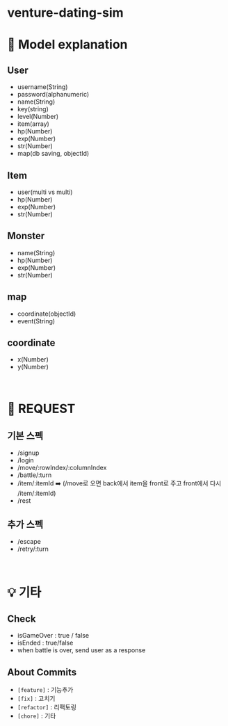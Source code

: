 # venture-dating-sim

# 🧰 Model explanation 
## User
* username(String)
* password(alphanumeric)
* name(String)
* key(string)
* level(Number)
* item(array)
* hp(Number)
* exp(Number)
* str(Number)
* map(db saving, objectId) 

## Item
* user(multi vs multi)
* hp(Number)
* exp(Number)
* str(Number) 

## Monster
* name(String)
* hp(Number)
* exp(Number)
* str(Number) 

## map
* coordinate(objectId)
* event(String) 

## coordinate 
* x(Number)
* y(Number)

<br>

# 📲 REQUEST
## 기본 스펙
* /signup 
* /login 
* /move/:rowIndex/:columnIndex 
* /battle/:turn
* /item/:itemId ➡️ (/move로 오면 back에서 item을 front로 주고 front에서 다시 /item/:itemId) 
* /rest

## 추가 스펙 
* /escape
* /retry/:turn 

<br>

# 💡 기타
## Check
* isGameOver : true / false 
* isEnded : true/false
* when battle is over, send user as a response

## About Commits
* `[feature]` : 기능추가 
* `[fix]` : 고치기 
* `[refactor]` : 리팩토링 
* `[chore]` : 기타